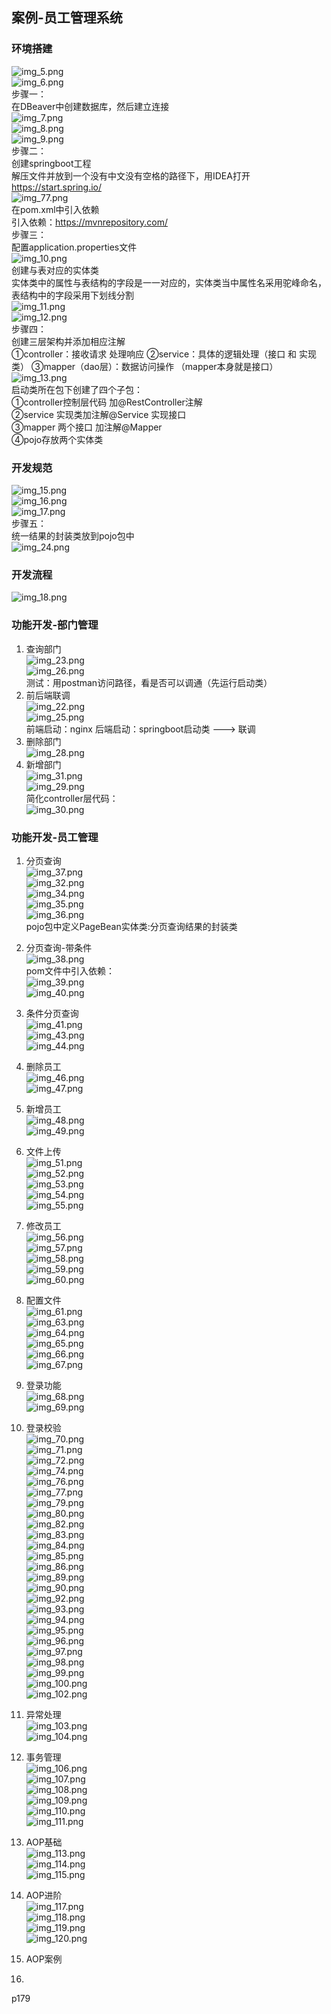 ##  案例-员工管理系统      
###  环境搭建    
![img_5.png](img_5.png)  
![img_6.png](img_6.png)  
步骤一：  
在DBeaver中创建数据库，然后建立连接    
![img_7.png](img_7.png)  
![img_8.png](img_8.png)  
![img_9.png](img_9.png)  
步骤二：  
创建springboot工程  
解压文件并放到一个没有中文没有空格的路径下，用IDEA打开  
https://start.spring.io/    
![img_77.png](image/image7/img_77.png)   
在pom.xml中引入依赖  
引入依赖：https://mvnrepository.com/  
步骤三：  
配置application.properties文件  
![img_10.png](img_10.png)  
创建与表对应的实体类  
实体类中的属性与表结构的字段是一一对应的，实体类当中属性名采用驼峰命名，
表结构中的字段采用下划线分割  
![img_11.png](img_11.png)  
![img_12.png](img_12.png)  
步骤四：  
创建三层架构并添加相应注解    
①controller：接收请求 处理响应
②service：具体的逻辑处理（接口 和 实现类）
③mapper（dao层）：数据访问操作 （mapper本身就是接口）  
![img_13.png](img_13.png)    
启动类所在包下创建了四个子包：  
①controller控制层代码  加@RestController注解  
②service 实现类加注解@Service 实现接口  
③mapper 两个接口 加注解@Mapper  
④pojo存放两个实体类  

###  开发规范  
![img_15.png](img_15.png)  
![img_16.png](img_16.png)  
![img_17.png](img_17.png)  
步骤五：  
统一结果的封装类放到pojo包中  
![img_24.png](img_24.png)  

###  开发流程  
![img_18.png](img_18.png)  

###  功能开发-部门管理  
1.  查询部门  
![img_23.png](img_23.png)   
![img_26.png](img_26.png)  
测试：用postman访问路径，看是否可以调通（先运行启动类）  
2.  前后端联调  
![img_22.png](img_22.png)  
![img_25.png](img_25.png)  
前端启动：nginx   后端启动：springboot启动类  --->  联调  
3.  删除部门  
![img_28.png](img_28.png)  
4.  新增部门  
![img_31.png](img_31.png)  
![img_29.png](img_29.png)  
简化controller层代码：  
![img_30.png](img_30.png)  

###  功能开发-员工管理  
1.  分页查询  
![img_37.png](img_37.png)  
![img_32.png](img_32.png)  
![img_34.png](img_34.png)  
![img_35.png](img_35.png)  
![img_36.png](img_36.png)  
pojo包中定义PageBean实体类:分页查询结果的封装类  
2.  分页查询-带条件  
![img_38.png](img_38.png)  
pom文件中引入依赖：  
![img_39.png](img_39.png)  
![img_40.png](img_40.png)  
3. 条件分页查询  
![img_41.png](img_41.png)  
![img_43.png](img_43.png)  
![img_44.png](img_44.png)  
4. 删除员工  
![img_46.png](img_46.png)  
![img_47.png](img_47.png)  
5. 新增员工  
![img_48.png](img_48.png)  
![img_49.png](img_49.png)  
6. 文件上传  
![img_51.png](img_51.png)  
![img_52.png](img_52.png)  
![img_53.png](img_53.png)  
![img_54.png](img_54.png)  
![img_55.png](img_55.png)  
7. 修改员工  
![img_56.png](img_56.png)  
![img_57.png](img_57.png)  
![img_58.png](img_58.png)  
![img_59.png](img_59.png)  
![img_60.png](img_60.png)  
8. 配置文件  
![img_61.png](img_61.png)  
![img_63.png](img_63.png)  
![img_64.png](img_64.png)  
![img_65.png](img_65.png)  
![img_66.png](img_66.png)  
![img_67.png](img_67.png)  
9. 登录功能  
![img_68.png](img_68.png)  
![img_69.png](img_69.png)  
10. 登录校验  
![img_70.png](img_70.png)  
![img_71.png](img_71.png)  
![img_72.png](img_72.png)  
![img_74.png](img_74.png)  
![img_76.png](img_76.png)  
![img_77.png](img_77.png)  
![img_79.png](img_79.png)  
![img_80.png](img_80.png)  
![img_82.png](img_82.png)  
![img_83.png](img_83.png)  
![img_84.png](img_84.png)  
![img_85.png](img_85.png)  
![img_86.png](img_86.png)  
![img_89.png](img_89.png)  
![img_90.png](img_90.png)  
![img_92.png](img_92.png)  
![img_93.png](img_93.png)  
![img_94.png](img_94.png)  
![img_95.png](img_95.png)  
![img_96.png](img_96.png)  
![img_97.png](img_97.png)  
![img_98.png](img_98.png)  
![img_99.png](img_99.png)  
![img_100.png](img_100.png)  
![img_102.png](img_102.png)  
11. 异常处理  
![img_103.png](img_103.png)  
![img_104.png](img_104.png)  
12. 事务管理  
![img_106.png](img_106.png)  
![img_107.png](img_107.png)  
![img_108.png](img_108.png)  
![img_109.png](img_109.png)  
![img_110.png](img_110.png)  
![img_111.png](img_111.png)  
13. AOP基础  
![img_113.png](img_113.png)  
![img_114.png](img_114.png)  
![img_115.png](img_115.png)  
14. AOP进阶  
![img_117.png](img_117.png)  
![img_118.png](img_118.png)  
![img_119.png](img_119.png)  
![img_120.png](img_120.png)  




15. AOP案例  

16. 


p179












